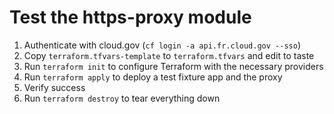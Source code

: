 # Test the https-proxy module
1. Authenticate with cloud.gov (`cf login -a api.fr.cloud.gov --sso`)
2. Copy `terraform.tfvars-template` to `terraform.tfvars` and edit to taste
3. Run `terraform init` to configure Terraform with the necessary providers
3. Run `terraform apply` to deploy a test fixture app and the proxy
4. Verify success
5. Run `terraform destroy` to tear everything down